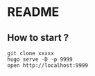 # README


## How to start ?

```
git clone xxxxx
hugo serve -D -p 9999
open http://localhost:9999
```
